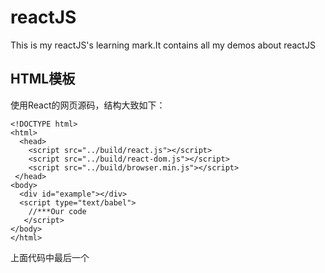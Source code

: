 # reactJS
This is my reactJS's learning mark.It contains all my demos about reactJS
## HTML模板
  使用React的网页源码，结构大致如下：
  ```
  <!DOCTYPE html>
  <html>
    <head>
      <script src="../build/react.js"></script>
      <script src="../build/react-dom.js"></script>
      <script src="../build/browser.min.js"></script>
   </head>
  <body>
    <div id="example"></div>
    <script type="text/babel">
      //***Our code 
     </script>
  </body>
  </html>
```
  上面代码中最后一个<script>标签的type 属性为text/babel.这是因为React独有的JSX语法，跟JavaScript不兼容。<br>
  其次，上面代码一共用了三个库，react.js react-dom.js和Browser.js。他们首先被加载。其中react.js是react的核心库。react-dom.js是提供与DOM相关的功能。Browser.js是将JSX语法转换为JavaScript语法。实际上线的时候，通过 $ babel src --out--dir build来讲src子目录中的js文件进行语法转换，转码后的文件全部放在build子目录。
  
## Index
[1  Render JSX ](跳转网址)<br>
[2  Use JavaScript in JSX ](https://github.com/Cutepingping/reactJS/blob/master/primary/index01.html)<br>
[3  Use array in JSX](https://github.com/Cutepingping/reactJS/blob/master/primary/index02.html)<br>
[4  Define a component](https://github.com/Cutepingping/reactJS/blob/master/primary/index03.html)<br>
[5  this.props.children](https://github.com/Cutepingping/reactJS/blob/master/primary/index04.html)<br>
[6  PropTypes](https://github.com/Cutepingping/reactJS/blob/master/primary/index05.html)<br>
[7  Finding a DOM node](跳转网址)<br>
[8  this.state](跳转网址)<br>
[9  Form](跳转网址)<br>
[10 Component Lifecycle](跳转网址)<br>
[11 Ajax ](跳转网址)<br>
[12 Display value from a Promise](跳转网址)<br>
[13 Server-side rendering](跳转网址)<br>
 <hr/>
 
## ReactDOM.render()
  ReactDOM.render()是React的最基本方法，用于将模板转为html语言，并插入指定的DOM节点</br>
  
  ```
  ReactDOM.render(
    <h1>Hello, world!</h1>,
    document.getElementById('example')
  );
  ```
  ## JSX语法
  HTML 语言直接写在 JavaScript 语言之中，不加任何引号，这就是 JSX 的语法，它允许 HTML 与 JavaScript 的混写
  ```
  var names = ['Alice', 'Emily', 'Kate'];

  ReactDOM.render(
    <div>
    {
      names.map(function (name) {
        return <div>Hello, {name}!</div>
      })
    }
    </div>,
    document.getElementById('example')
  );
  ```
  上面代码体现了 JSX 的基本语法规则：遇到 HTML 标签（以 < 开头），就用 HTML 规则解析；遇到代码块（以 { 开头），就用 JavaScript 规则解析。
  
  JSX 允许直接在模板插入 JavaScript 变量。如果这个变量是一个数组，则会展开这个数组的所有成员
  ```
  var arr = [
  <h1>Hello world!</h1>,
  <h2>React is awesome</h2>,
  ];
  ReactDOM.render(
    <div>{arr}</div>,
    document.getElementById('example')
  );
  ```
   ## 组件
   React 允许将代码封装成组件（component），然后像插入普通 HTML 标签一样，在网页中插入这个组件。React.createClass 方法就用于生成一个组件类
   
   ```
   var HelloMessage = React.createClass({
    render: function() {
      return <h1>Hello {this.props.name}</h1>;
     }
  });

  ReactDOM.render(
    <HelloMessage name="John" />,
    document.getElementById('example')
  );
```
  上面代码中，变量 HelloMessage 就是一个组件类。模板插入 <HelloMessage /> 时，会自动生成 HelloMessage 的一个实例（下文的"组件"都指组件类的实例）。所有组件类都必须有自己的 render 方法，用于输出组件。

  注意，组件类的第一个字母必须大写，否则会报错，比如HelloMessage不能写成helloMessage。另外，组件类只能包含一个顶层标签，否则也会报错。
  
  ```
  var HelloMessage = React.createClass({
    render: function() {
      return <h1>
        Hello {this.props.name}
      </h1><p>
        some text
      </p>;
    }
  });
```
上面代码会报错，因为HelloMessage组件包含了两个顶层标签：h1和p。

  组件的用法与原生的 HTML 标签完全一致，可以任意加入属性，比如 <HelloMessage name="John"> ，就是 HelloMessage 组件加入一个 name 属性，值为 John。组件的属性可以在组件类的 this.props 对象上获取，比如 name 属性就可以通过 this.props.name 读取。
  
  添加组件属性，有一个地方需要注意，就是 class 属性需要写成 className ，for 属性需要写成 htmlFor ，这是因为 class 和 for 是 JavaScript 的保留字

## this.props.children
this.props 对象的属性与组件的属性一一对应，但是有一个例外，就是 this.props.children 属性。它表示组件的所有子节点

```
var NotesList = React.createClass({
  render: function() {
    return (
      <ol>
      {
        React.Children.map(this.props.children, function (child) {
          return <li>{child}</li>;
        })
      }
      </ol>
    );
  }
});

ReactDOM.render(
  <NotesList>
    <span>hello</span>
    <span>world</span>
  </NotesList>,
  document.body
);
```
上面代码的 NoteList 组件有两个 span 子节点，它们都可以通过 this.props.children 读取.

这里需要注意， this.props.children 的值有三种可能：如果当前组件没有子节点，它就是 undefined ;如果有一个子节点，数据类型是 object ；如果有多个子节点，数据类型就是 array 。所以，处理 this.props.children 的时候要小心。

React 提供一个工具方法 React.Children 来处理 this.props.children 。我们可以用 React.Children.map 来遍历子节点，而不用担心 this.props.children 的数据类型是 undefined 还是 object。更多的 React.Children 的方法.

## PropTypes
组件的属性可以接受任意值，字符串、对象、函数等等都可以。有时，我们需要一种机制，验证别人使用组件时，提供的参数是否符合要求。

组件类的PropTypes属性，就是用来验证组件实例的属性是否符合要求
```
var MyTitle = React.createClass({
  propTypes: {
    title: React.PropTypes.string.isRequired,
  },

  render: function() {
     return <h1> {this.props.title} </h1>;
   }
});
```
上面的Mytitle组件有一个title属性。PropTypes 告诉 React，这个 title 属性是必须的，而且它的值必须是字符串。现在，我们设置 title 属性的值是一个数值。

```
var data = 123;

ReactDOM.render(
  <MyTitle title={data} />,
  document.body
);
```
这样一来，title属性就通不过验证了。控制台会显示一行错误信息。
 
 ```
 Warning: Failed propType: Invalid prop `title` of type `number` supplied to `MyTitle`, expected `string`.
 ```

 此外，getDefaultProps 方法可以用来设置组件属性的默认值。
 ```
 var MyTitle = React.createClass({
  getDefaultProps : function () {
    return {
      title : 'Hello World'
    };
  },

  render: function() {
     return <h1> {this.props.title} </h1>;
   }
});

ReactDOM.render(
  <MyTitle />,
  document.body
);
```
